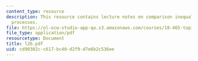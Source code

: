 ```yaml
---
content_type: resource
description: This resource contains lecture notes on comparison inequality for Rademacher
  processes.
file: https://ol-ocw-studio-app-qa.s3.amazonaws.com/courses/18-465-topics-in-statistics-statistical-learning-theory-spring-2007/cd90302cc617bc40d2f9d7e6b2c536ee_l26.pdf
file_type: application/pdf
resourcetype: Document
title: l26.pdf
uid: cd90302c-c617-bc40-d2f9-d7e6b2c536ee
---
```

